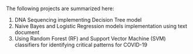 The following projects are summarized here:
1. DNA Sequencing implementing Decision Tree model
2. Naive Bayes and Logistic Regression models implementation using text document
3. Using Random Forest (RF) and Support Vector Machine (SVM) classifiers for identifying critical patterns for COVID-19
